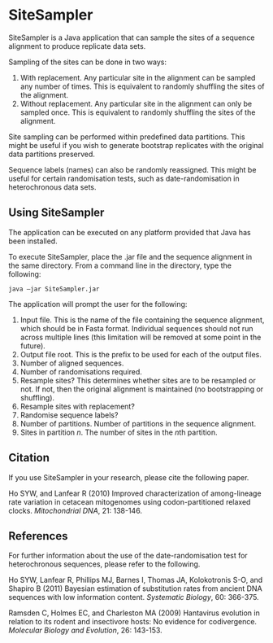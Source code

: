 SiteSampler
===========

SiteSampler is a Java application that can sample the sites of a sequence alignment to produce replicate data sets. 

Sampling of the sites can be done in two ways:

  1. With replacement. Any particular site in the alignment can be sampled any number of times. This is equivalent to randomly shuffling the sites of the alignment.
  2. Without replacement. Any particular site in the alignment can only be sampled once. This is equivalent to randomly shuffling the sites of the alignment.

Site sampling can be performed within predefined data partitions. This might be useful if you wish to generate bootstrap replicates with the original data partitions preserved. 

Sequence labels (names) can also be randomly reassigned. This might be useful for certain randomisation tests, such as date-randomisation in heterochronous data sets.

Using SiteSampler
-----------------

The application can be executed on any platform provided that Java has been installed. 

To execute SiteSampler, place the .jar file and the sequence alignment in the same directory. From a command line in the directory, type the following:

```
java –jar SiteSampler.jar
```

The application will prompt the user for the following:

  1. Input file. This is the name of the file containing the sequence alignment, which should be in Fasta format. Individual sequences should not run across multiple lines (this limitation will be removed at some point in the future). 
  2. Output file root. This is the prefix to be used for each of the output files.
  3. Number of aligned sequences.
  4. Number of randomisations required.
  5. Resample sites? This determines whether sites are to be resampled or not. If not, then the original alignment is maintained (no bootstrapping or shuffling).
  6. Resample sites with replacement?
  7. Randomise sequence labels?
  8. Number of partitions. Number of partitions in the sequence alignment. 
  9. Sites in partition *n*. The number of sites in the *n*th partition.

Citation
--------

If you use SiteSampler in your research, please cite the following paper.

Ho SYW, and Lanfear R (2010) Improved characterization of among-lineage rate variation in cetacean mitogenomes using codon-partitioned relaxed clocks. *Mitochondrial DNA*, 21: 138-146.

References
----------

For further information about the use of the date-randomisation test for heterochronous sequences, please refer to the following.

Ho SYW, Lanfear R, Phillips MJ, Barnes I, Thomas JA, Kolokotronis S-O, and Shapiro B (2011) Bayesian estimation of substitution rates from ancient DNA sequences with low information content. *Systematic Biology*, 60: 366-375. 

Ramsden C, Holmes EC, and Charleston MA (2009) Hantavirus evolution in relation to its rodent and insectivore hosts: No evidence for codivergence. *Molecular Biology and Evolution*, 26: 143-153. 
